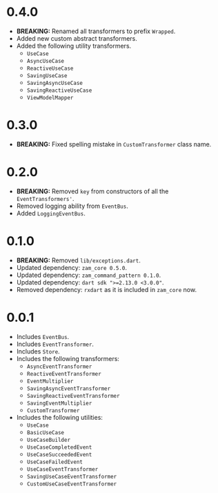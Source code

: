 # 0.4.0
- **BREAKING:** Renamed all transformers to prefix `Wrapped`.
- Added new custom abstract transformers.
- Added the following utility transformers.
  - `UseCase`
  - `AsyncUseCase`
  - `ReactiveUseCase`
  - `SavingUseCase`
  - `SavingAsyncUseCase`
  - `SavingReactiveUseCase`
  - `ViewModelMapper`

# 0.3.0
- **BREAKING:** Fixed spelling mistake in `CustomTransformer` class name.

# 0.2.0
- **BREAKING:** Removed `key` from constructors of all the `EventTransformers'`.
- Removed logging ability from `EventBus`.
- Added `LoggingEventBus`.

# 0.1.0
- **BREAKING:** Removed `lib/exceptions.dart`.
- Updated dependency: `zam_core 0.5.0`.
- Updated dependency: `zam_command_pattern 0.1.0`.
- Updated dependency: `dart sdk ">=2.13.0 <3.0.0"`.
- Removed dependency: `rxdart` as it is included in `zam_core` now.

# 0.0.1
- Includes `EventBus`.
- Includes `EventTransformer`.
- Includes `Store`.
- Includes the following transformers:
  - `AsyncEventTransformer`
  - `ReactiveEventTransformer`
  - `EventMultiplier`
  - `SavingAsyncEventTransformer`
  - `SavingReactiveEventTransformer`
  - `SavingEventMultiplier`
  - `CustomTransformer`
- Includes the following utilities:
  - `UseCase`
  - `BasicUseCase`
  - `UseCaseBuilder`
  - `UseCaseCompletedEvent`
  - `UseCaseSucceededEvent`
  - `UseCaseFailedEvent`
  - `UseCaseEventTransformer`
  - `SavingUseCaseEventTransformer`
  - `CustomUseCaseEventTransformer`
